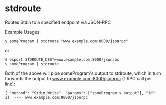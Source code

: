 # stdroute
Routes Stdin to a specified endpoint via JSON-RPC

Example Usages:

    $ someProgram | stdroute "www.example.com:8000/jsonrpc"
    
or

    $ export STDROUTE_DEST=www.example.com:8000/jsonrpc
    $ someProgram | stdroute

Both of the above will pipe someProgram's output to stdroute, which in turn forwards the output to www.example.com:8000/jsonrpc (1 RPC call per line):

    { "method": "Stdin.Write", "params": ["someProgram's output"], "id": 1}  -->  www.example.com:8000/jsonrpc
